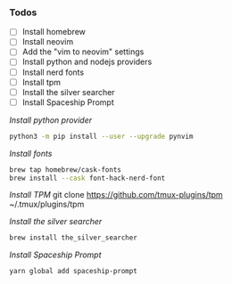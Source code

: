 ### Todos
- [ ] Install homebrew
- [ ] Install neovim
- [ ] Add the "vim to neovim" settings
- [ ] Install python and nodejs providers
- [ ] Install nerd fonts
- [ ] Install tpm
- [ ] Install the silver searcher
- [ ] Install Spaceship Prompt

*Install python provider*
```sh
python3 -m pip install --user --upgrade pynvim
```

*Install fonts*
```sh
brew tap homebrew/cask-fonts
brew install --cask font-hack-nerd-font
```

*Install TPM*
git clone https://github.com/tmux-plugins/tpm ~/.tmux/plugins/tpm

*Install the silver searcher*
```sh
brew install the_silver_searcher
```

*Install Spaceship Prompt*
```sh
yarn global add spaceship-prompt
```
